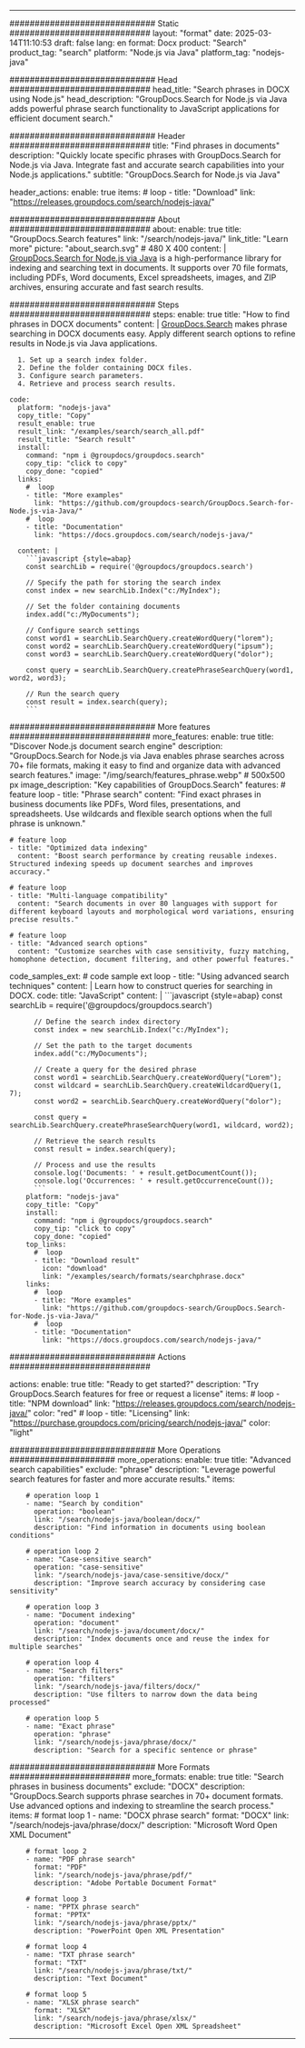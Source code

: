 
---
############################# Static ############################
layout: "format"
date:  2025-03-14T11:10:53
draft: false
lang: en
format: Docx
product: "Search"
product_tag: "search"
platform: "Node.js via Java"
platform_tag: "nodejs-java"

############################# Head ############################
head_title: "Search phrases in DOCX using Node.js"
head_description: "GroupDocs.Search for Node.js via Java adds powerful phrase search functionality to JavaScript applications for efficient document search."

############################# Header ############################
title: "Find phrases in documents" 
description: "Quickly locate specific phrases with GroupDocs.Search for Node.js via Java. Integrate fast and accurate search capabilities into your Node.js applications."
subtitle: "GroupDocs.Search for Node.js via Java" 

header_actions:
  enable: true
  items:
    #  loop
    - title: "Download"
      link: "https://releases.groupdocs.com/search/nodejs-java/"
      
############################# About ############################
about:
    enable: true
    title: "GroupDocs.Search features"
    link: "/search/nodejs-java/"
    link_title: "Learn more"
    picture: "about_search.svg" # 480 X 400
    content: |
       [GroupDocs.Search for Node.js via Java](/search/nodejs-java/) is a high-performance library for indexing and searching text in documents. It supports over 70 file formats, including PDFs, Word documents, Excel spreadsheets, images, and ZIP archives, ensuring accurate and fast search results.

############################# Steps ############################
steps:
    enable: true
    title: "How to find phrases in DOCX documents"
    content: |
      [GroupDocs.Search](/search/nodejs-java/) makes phrase searching in DOCX documents easy. Apply different search options to refine results in Node.js via Java applications.
      
      1. Set up a search index folder.
      2. Define the folder containing DOCX files.
      3. Configure search parameters.
      4. Retrieve and process search results.
   
    code:
      platform: "nodejs-java"
      copy_title: "Copy"
      result_enable: true
      result_link: "/examples/search/search_all.pdf"
      result_title: "Search result"
      install:
        command: "npm i @groupdocs/groupdocs.search"
        copy_tip: "click to copy"
        copy_done: "copied"
      links:
        #  loop
        - title: "More examples"
          link: "https://github.com/groupdocs-search/GroupDocs.Search-for-Node.js-via-Java/"
        #  loop
        - title: "Documentation"
          link: "https://docs.groupdocs.com/search/nodejs-java/"
          
      content: |
        ```javascript {style=abap}
        const searchLib = require('@groupdocs/groupdocs.search')

        // Specify the path for storing the search index
        const index = new searchLib.Index("c:/MyIndex");

        // Set the folder containing documents
        index.add("c:/MyDocuments");

        // Configure search settings
        const word1 = searchLib.SearchQuery.createWordQuery("lorem");
        const word2 = searchLib.SearchQuery.createWordQuery("ipsum");
        const word3 = searchLib.SearchQuery.createWordQuery("dolor");

        const query = searchLib.SearchQuery.createPhraseSearchQuery(word1, word2, word3);

        // Run the search query
        const result = index.search(query);
        ```            

############################# More features ############################
more_features:
  enable: true
  title: "Discover Node.js document search engine"
  description: "GroupDocs.Search for Node.js via Java enables phrase searches across 70+ file formats, making it easy to find and organize data with advanced search features."
  image: "/img/search/features_phrase.webp" # 500x500 px
  image_description: "Key capabilities of GroupDocs.Search"
  features:
    # feature loop
    - title: "Phrase search"
      content: "Find exact phrases in business documents like PDFs, Word files, presentations, and spreadsheets. Use wildcards and flexible search options when the full phrase is unknown."

    # feature loop
    - title: "Optimized data indexing"
      content: "Boost search performance by creating reusable indexes. Structured indexing speeds up document searches and improves accuracy."

    # feature loop
    - title: "Multi-language compatibility"
      content: "Search documents in over 80 languages with support for different keyboard layouts and morphological word variations, ensuring precise results."

    # feature loop
    - title: "Advanced search options"
      content: "Customize searches with case sensitivity, fuzzy matching, homophone detection, document filtering, and other powerful features."
      
  code_samples_ext:
    # code sample ext loop
    - title: "Using advanced search techniques"
      content: |
        Learn how to construct queries for searching in DOCX.
      code:
        title: "JavaScript"
        content: |
          ```javascript {style=abap}
          const searchLib = require('@groupdocs/groupdocs.search')
          
          // Define the search index directory
          const index = new searchLib.Index("c:/MyIndex");
              
          // Set the path to the target documents
          index.add("c:/MyDocuments");

          // Create a query for the desired phrase
          const word1 = searchLib.SearchQuery.createWordQuery("Lorem");
          const wildcard = searchLib.SearchQuery.createWildcardQuery(1, 7);
          const word2 = searchLib.SearchQuery.createWordQuery("dolor");

          const query = searchLib.SearchQuery.createPhraseSearchQuery(word1, wildcard, word2);

          // Retrieve the search results
          const result = index.search(query);
          
          // Process and use the results
          console.log('Documents: ' + result.getDocumentCount());
          console.log('Occurrences: ' + result.getOccurrenceCount());
          ```
        platform: "nodejs-java"
        copy_title: "Copy"
        install:
          command: "npm i @groupdocs/groupdocs.search"
          copy_tip: "click to copy"
          copy_done: "copied"
        top_links:
          #  loop
          - title: "Download result"
            icon: "download"
            link: "/examples/search/formats/searchphrase.docx"
        links:
          #  loop
          - title: "More examples"
            link: "https://github.com/groupdocs-search/GroupDocs.Search-for-Node.js-via-Java/"
          #  loop
          - title: "Documentation"
            link: "https://docs.groupdocs.com/search/nodejs-java/"
            

            


############################# Actions ############################

actions:
  enable: true
  title: "Ready to get started?"
  description: "Try GroupDocs.Search features for free or request a license"
  items:
    #  loop
    - title: "NPM download"
      link: "https://releases.groupdocs.com/search/nodejs-java/"
      color: "red"
        #  loop
    - title: "Licensing"
      link: "https://purchase.groupdocs.com/pricing/search/nodejs-java/"
      color: "light"


############################# More Operations #####################
more_operations:
    enable: true
    title: "Advanced search capabilities"
    exclude: "phrase"
    description: "Leverage powerful search features for faster and more accurate results."
    items: 
          
        # operation loop 1
        - name: "Search by condition"
          operation: "boolean"
          link: "/search/nodejs-java/boolean/docx/"
          description: "Find information in documents using boolean conditions"

        # operation loop 2
        - name: "Case-sensitive search"
          operation: "case-sensitive"
          link: "/search/nodejs-java/case-sensitive/docx/"
          description: "Improve search accuracy by considering case sensitivity"

        # operation loop 3
        - name: "Document indexing"
          operation: "document"
          link: "/search/nodejs-java/document/docx/"
          description: "Index documents once and reuse the index for multiple searches"

        # operation loop 4
        - name: "Search filters"
          operation: "filters"
          link: "/search/nodejs-java/filters/docx/"
          description: "Use filters to narrow down the data being processed"

        # operation loop 5
        - name: "Exact phrase"
          operation: "phrase"
          link: "/search/nodejs-java/phrase/docx/"
          description: "Search for a specific sentence or phrase"
          
        
          
############################# More Formats ########################
more_formats:
    enable: true
    title: "Search phrases in business documents"
    exclude: "DOCX"
    description: "GroupDocs.Search supports phrase searches in 70+ document formats. Use advanced options and indexing to streamline the search process."
    items: 
        # format loop 1
        - name: "DOCX phrase search"
          format: "DOCX"
          link: "/search/nodejs-java/phrase/docx/"
          description: "Microsoft Word Open XML Document"
          
        # format loop 2
        - name: "PDF phrase search"
          format: "PDF"
          link: "/search/nodejs-java/phrase/pdf/"
          description: "Adobe Portable Document Format"
          
        # format loop 3
        - name: "PPTX phrase search"
          format: "PPTX"
          link: "/search/nodejs-java/phrase/pptx/"
          description: "PowerPoint Open XML Presentation"

        # format loop 4
        - name: "TXT phrase search"
          format: "TXT"
          link: "/search/nodejs-java/phrase/txt/"
          description: "Text Document"
          
        # format loop 5
        - name: "XLSX phrase search"
          format: "XLSX"
          link: "/search/nodejs-java/phrase/xlsx/"
          description: "Microsoft Excel Open XML Spreadsheet"
  

---